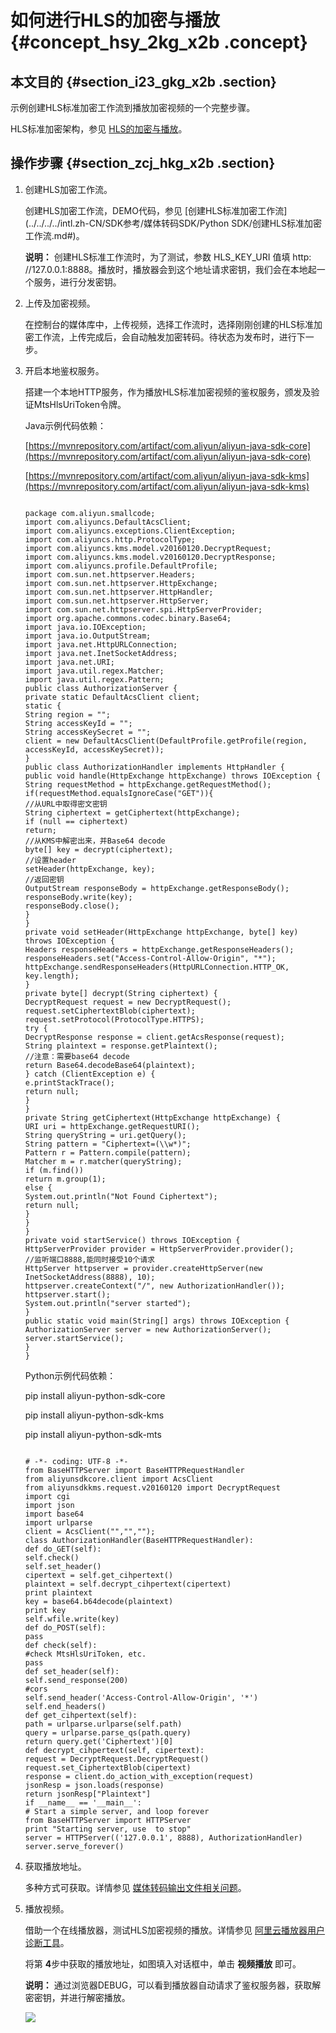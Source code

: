# 如何进行HLS的加密与播放 {#concept_hsy_2kg_x2b .concept}

## 本文目的 {#section_i23_gkg_x2b .section}

示例创建HLS标准加密工作流到播放加密视频的一个完整步骤。

HLS标准加密架构，参见 [HLS的加密与播放](../../../../intl.zh-CN/开发指南/视频加密/HLS标准加密.md#)。

## 操作步骤 {#section_zcj_hkg_x2b .section}

1.  创建HLS加密工作流。

    创建HLS加密工作流，DEMO代码，参见 [创建HLS标准加密工作流](../../../../intl.zh-CN/SDK参考/媒体转码SDK/Python SDK/创建HLS标准加密工作流.md#)。

    **说明：** 创建HLS标准工作流时，为了测试，参数 HLS\_KEY\_URI 值填 http: //127.0.0.1:8888。播放时，播放器会到这个地址请求密钥，我们会在本地起一个服务，进行分发密钥。

2.  上传及加密视频。

    在控制台的媒体库中，上传视频，选择工作流时，选择刚刚创建的HLS标准加密工作流，上传完成后，会自动触发加密转码。待状态为发布时，进行下一步。

3.  开启本地鉴权服务。

    搭建一个本地HTTP服务，作为播放HLS标准加密视频的鉴权服务，颁发及验证MtsHlsUriToken令牌。

    Java示例代码依赖：

    [https://mvnrepository.com/artifact/com.aliyun/aliyun-java-sdk-core](https://mvnrepository.com/artifact/com.aliyun/aliyun-java-sdk-core)

    [https://mvnrepository.com/artifact/com.aliyun/aliyun-java-sdk-kms](https://mvnrepository.com/artifact/com.aliyun/aliyun-java-sdk-kms)

    ```
    
    package com.aliyun.smallcode;
    import com.aliyuncs.DefaultAcsClient;
    import com.aliyuncs.exceptions.ClientException;
    import com.aliyuncs.http.ProtocolType;
    import com.aliyuncs.kms.model.v20160120.DecryptRequest;
    import com.aliyuncs.kms.model.v20160120.DecryptResponse;
    import com.aliyuncs.profile.DefaultProfile;
    import com.sun.net.httpserver.Headers;
    import com.sun.net.httpserver.HttpExchange;
    import com.sun.net.httpserver.HttpHandler;
    import com.sun.net.httpserver.HttpServer;
    import com.sun.net.httpserver.spi.HttpServerProvider;
    import org.apache.commons.codec.binary.Base64;
    import java.io.IOException;
    import java.io.OutputStream;
    import java.net.HttpURLConnection;
    import java.net.InetSocketAddress;
    import java.net.URI;
    import java.util.regex.Matcher;
    import java.util.regex.Pattern;
    public class AuthorizationServer {
    private static DefaultAcsClient client;
    static {
    String region = "";
    String accessKeyId = "";
    String accessKeySecret = "";
    client = new DefaultAcsClient(DefaultProfile.getProfile(region, accessKeyId, accessKeySecret));
    }
    public class AuthorizationHandler implements HttpHandler {
    public void handle(HttpExchange httpExchange) throws IOException {
    String requestMethod = httpExchange.getRequestMethod();
    if(requestMethod.equalsIgnoreCase("GET")){
    //从URL中取得密文密钥
    String ciphertext = getCiphertext(httpExchange);
    if (null == ciphertext)
    return;
    //从KMS中解密出来，并Base64 decode
    byte[] key = decrypt(ciphertext);
    //设置header
    setHeader(httpExchange, key);
    //返回密钥
    OutputStream responseBody = httpExchange.getResponseBody();
    responseBody.write(key);
    responseBody.close();
    }
    }
    private void setHeader(HttpExchange httpExchange, byte[] key) throws IOException {
    Headers responseHeaders = httpExchange.getResponseHeaders();
    responseHeaders.set("Access-Control-Allow-Origin", "*");
    httpExchange.sendResponseHeaders(HttpURLConnection.HTTP_OK, key.length);
    }
    private byte[] decrypt(String ciphertext) {
    DecryptRequest request = new DecryptRequest();
    request.setCiphertextBlob(ciphertext);
    request.setProtocol(ProtocolType.HTTPS);
    try {
    DecryptResponse response = client.getAcsResponse(request);
    String plaintext = response.getPlaintext();
    //注意：需要base64 decode
    return Base64.decodeBase64(plaintext);
    } catch (ClientException e) {
    e.printStackTrace();
    return null;
    }
    }
    private String getCiphertext(HttpExchange httpExchange) {
    URI uri = httpExchange.getRequestURI();
    String queryString = uri.getQuery();
    String pattern = "Ciphertext=(\\w*)";
    Pattern r = Pattern.compile(pattern);
    Matcher m = r.matcher(queryString);
    if (m.find())
    return m.group(1);
    else {
    System.out.println("Not Found Ciphertext");
    return null;
    }
    }
    }
    private void startService() throws IOException {
    HttpServerProvider provider = HttpServerProvider.provider();
    //监听端口8888,能同时接受10个请求
    HttpServer httpserver = provider.createHttpServer(new InetSocketAddress(8888), 10);
    httpserver.createContext("/", new AuthorizationHandler());
    httpserver.start();
    System.out.println("server started");
    }
    public static void main(String[] args) throws IOException {
    AuthorizationServer server = new AuthorizationServer();
    server.startService();
    }
    }
    ```

    Python示例代码依赖：

    pip install aliyun-python-sdk-core

    pip install aliyun-python-sdk-kms

    pip install aliyun-python-sdk-mts

    ```
    
    # -*- coding: UTF-8 -*- 
    from BaseHTTPServer import BaseHTTPRequestHandler
    from aliyunsdkcore.client import AcsClient
    from aliyunsdkkms.request.v20160120 import DecryptRequest
    import cgi
    import json
    import base64
    import urlparse
    client = AcsClient("","","");
    class AuthorizationHandler(BaseHTTPRequestHandler):
    def do_GET(self):
    self.check()
    self.set_header()
    cipertext = self.get_cihpertext()
    plaintext = self.decrypt_cihpertext(cipertext)
    print plaintext
    key = base64.b64decode(plaintext)
    print key
    self.wfile.write(key)
    def do_POST(self):
    pass
    def check(self):
    #check MtsHlsUriToken, etc.
    pass
    def set_header(self):
    self.send_response(200)
    #cors
    self.send_header('Access-Control-Allow-Origin', '*')
    self.end_headers()
    def get_cihpertext(self):
    path = urlparse.urlparse(self.path)
    query = urlparse.parse_qs(path.query)
    return query.get('Ciphertext')[0]
    def decrypt_cihpertext(self, cipertext):
    request = DecryptRequest.DecryptRequest()
    request.set_CiphertextBlob(cipertext)
    response = client.do_action_with_exception(request)
    jsonResp = json.loads(response)
    return jsonResp["Plaintext"]
    if __name__ == '__main__':
    # Start a simple server, and loop forever
    from BaseHTTPServer import HTTPServer
    print "Starting server, use  to stop"
    server = HTTPServer(('127.0.0.1', 8888), AuthorizationHandler)
    server.serve_forever()
    ```

4.  获取播放地址。

    多种方式可获取。详情参见 [媒体转码输出文件相关问题](https://www.alibabacloud.com/help/zh/faq-detail/50628.htm)。

5.  播放视频。

    借助一个在线播放器，测试HLS加密视频的播放。详情参见 [阿里云播放器用户诊断工具](http://player.alicdn.com/detection.html)。

    将第 **4**步中获取的播放地址，如图填入对话框中，单击 **视频播放** 即可。

    **说明：** 通过浏览器DEBUG，可以看到播放器自动请求了鉴权服务器，获取解密密钥，并进行解密播放。

    ![](http://static-aliyun-doc.oss-cn-hangzhou.aliyuncs.com/assets/img/11375/154357082910097_zh-CN.png)


